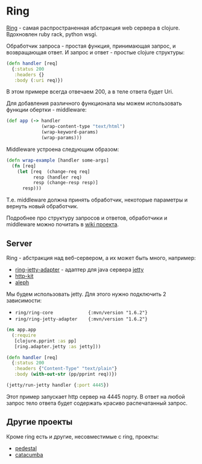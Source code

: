 # Ring

[Ring](https://github.com/ring-clojure/ring) - самая распространенная абстракция web сервера в clojure.
Вдохновлен ruby rack, python wsgi.

Обработчик запроса - простая функция, принимающая запрос, и возвращающая ответ.
И запрос и ответ - простые clojure структуры:

```clojure
(defn handler [req]
  {:status 200
   :headers {}
   :body (:uri req)})
```

В этом примере всегда отвечаем 200, а в теле ответа будет Uri.

Для добавления различного функционала мы можем использовать функции обертки -
middleware:

```clojure
(def app (-> handler
             (wrap-content-type "text/html")
             (wrap-keyword-params)
             (wrap-params)))
```

Middleware устроена следующим образом:

```clojure
(defn wrap-example [handler some-args]
  (fn [req]
    (let [req  (change-req req]
          resp (handler req)
          resp (change-resp resp)]
      resp)))
```

Т.е. middleware должна принять обработчик, некоторые параметры и вернуть новый обработчик.

Подробнее про структуру запросов и ответов, обработчики и middleware можно почитать
в [wiki проекта](https://github.com/ring-clojure/ring/wiki/Concepts).

## Server

Ring - абстракция над веб-сервером, а их может быть много, например:

+ [ring-jetty-adapter](https://github.com/ring-clojure/ring/tree/master/ring-jetty-adapter) -
  адаптер для java сервера [jetty](https://www.eclipse.org/jetty/)
+ [http-kit](http://www.http-kit.org/)
+ [aleph](http://aleph.io/aleph/http.html)

Мы будем использовать jetty.
Для этого нужно подключить 2 зависимости:

+ `ring/ring-core             {:mvn/version "1.6.2"}`
+ `ring/ring-jetty-adapter    {:mvn/version "1.6.2"}`

```clojure
(ns app.app
  (:require
   [clojure.pprint :as pp]
   [ring.adapter.jetty :as jetty]))

(defn handler [req]
  {:status 200
   :headers {"Content-Type" "text/plain"}
   :body (with-out-str (pp/pprint req))})

(jetty/run-jetty handler {:port 4445})
```

Этот пример запускает http сервер на 4445 порту.
В ответ на любой запрос тело ответа будет содержать красиво распечатанный запрос.

## Другие проекты

Кроме ring есть и другие, несовместимые с ring, проекты:

+ [pedestal](http://pedestal.io/)
+ [catacumba](https://funcool.github.io/catacumba/latest/)
